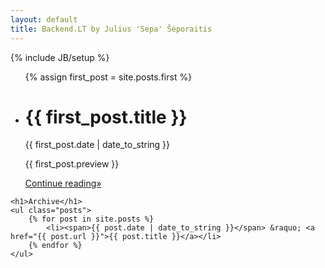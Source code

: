 ```yaml
---
layout: default
title: Backend.LT by Julius 'Sepa' Šėporaitis
---
```

{% include JB/setup %}

<div id="home">
    <ul class="posts">
        {% assign first_post = site.posts.first %}
        <li>
            <div id="post">
                <h1>{{ first_post.title }}</h1>
                <p class="meta">{{ first_post.date | date_to_string }}</p>
                <p> {{ first_post.preview }} </p>
                <a id="more" href="{{ first_post.url }}">Continue reading&raquo;</a>
            </div>
        </li>
    </ul>

    <h1>Archive</h1>
    <ul class="posts">
        {% for post in site.posts %}
            <li><span>{{ post.date | date_to_string }}</span> &raquo; <a href="{{ post.url }}">{{ post.title }}</a></li>
        {% endfor %}
    </ul>
</div>

